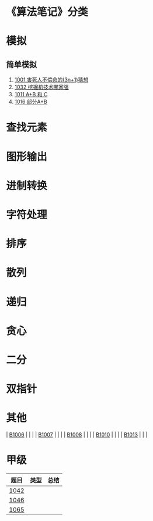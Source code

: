 
# 《算法笔记》分类

# 模拟

## 简单模拟

1. [1001 害死人不偿命的(3n+1)猜想](b/1001.cpp)
2. [1032 挖掘机技术哪家强](b/1032.cpp)
3. [1011 A+B 和 C](b/1011.cpp)
4. [1016 部分A+B](b/1016.cpp)

# 查找元素


# 图形输出

# 进制转换

# 字符处理

# 排序

# 散列

# 递归

# 贪心

# 二分

# 双指针

# 其他


| [B1006](pat/b1006.md) |       |       |
| [B1007](pat/b1007.md) |       |       |
| [B1008](pat/b1008.md) |       |       |
| [B1010](pat/b1010.md) |       |       |
| [B1013](pat/b1013.md) |       |       |


# 甲级

|         题目         | 类型  | 总结  |
| :------------------: | :---: | :---: |
| [1042](pat/a1042.md) |       |       |
| [1046](pat/a1046.md) |       |       |
| [1065](pat/a1065.md) |       |       |